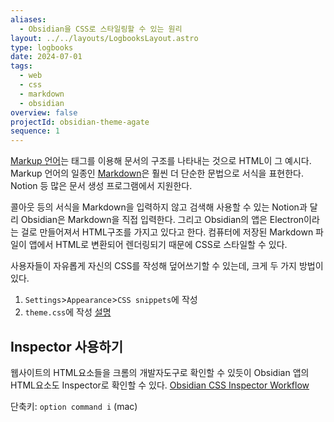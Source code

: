 ```yaml
---
aliases:
  - Obsidian을 CSS로 스타일링할 수 있는 원리
layout: ../../layouts/LogbooksLayout.astro
type: logbooks
date: 2024-07-01
tags:
  - web
  - css
  - markdown
  - obsidian
overview: false
projectId: obsidian-theme-agate
sequence: 1
---
```

[Markup 언어](https://en.wikipedia.org/wiki/Markup_language)는 태그를 이용해 문서의 구조를 나타내는 것으로 HTML이 그 예시다. Markup 언어의 일종인 [Markdown](https://en.wikipedia.org/wiki/Markdown)은 훨씬 더 단순한 문법으로 서식을 표현한다. Notion 등 많은 문서 생성 프로그램에서 지원한다.

콜아웃 등의 서식을 Markdown을 입력하지 않고 검색해 사용할 수 있는 Notion과 달리 Obsidian은 Markdown을 직접 입력한다. 그리고 Obsidian의 앱은 Electron이라는 걸로 만들어져서 HTML구조를 가지고 있다고 한다. 컴퓨터에 저장된 Markdown 파일이 앱에서 HTML로 변환되어 렌더링되기 때문에 CSS로 스타일할 수 있다.

사용자들이 자유롭게 자신의 CSS를 작성해 덮어쓰기할 수 있는데, 크게 두 가지 방법이 있다.
1. `Settings`>`Appearance`>`CSS snippets`에 작성
2. `theme.css`에 작성 [설명](https://docs.obsidian.md/Themes/App+themes/Build+a+theme)

## Inspector 사용하기
웹사이트의 HTML요소들을 크롬의 개발자도구로 확인할 수 있듯이 Obsidian 앱의 HTML요소도 Inspector로 확인할 수 있다. [Obsidian CSS Inspector Workflow](https://forum.obsidian.md/t/obsidian-css-inspector-workflow/58178)

단축키: `option command i` (mac)